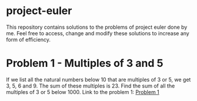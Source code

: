 # project-euler
This repository contains solutions to the problems of project euler done by me. Feel free to access, change and modify these solutions to increase any form of efficiency.

# Problem 1 - Multiples of 3 and 5
If we list all the natural numbers below 10 that are multiples of 3 or 5, we get 3, 5, 6 and 9. The sum of these multiples is 23. Find the sum of all the multiples of 3 or 5 below 1000.
Link to the problem 1: [Problem 1](https://projecteuler.net/problem=1)
